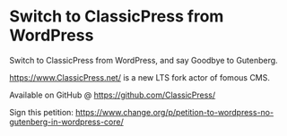 # Switch to ClassicPress from WordPress

Switch to ClassicPress from WordPress, and say Goodbye to Gutenberg.

https://www.ClassicPress.net/ is a new LTS fork actor of fomous CMS.

Available on GitHub @ https://github.com/ClassicPress/

Sign this petition: https://www.change.org/p/petition-to-wordpress-no-gutenberg-in-wordpress-core/

